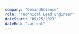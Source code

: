 ```yaml
---
company: "DemandScience"
role: "Technical Lead Engineer"
dateStart: "09/25/2023"
dateEnd: "current"
---
```

